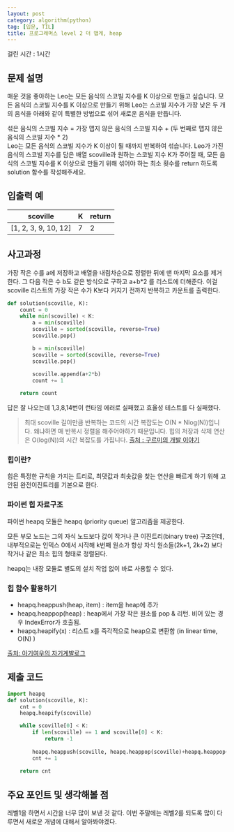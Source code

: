 ```yaml
---
layout: post
category: algorithm(python)
tag: [입문, TIL]
title: 프로그래머스 level 2 더 맵게, heap
---
```

걸린 시간 : 1시간
## 문제 설명

매운 것을 좋아하는 Leo는 모든 음식의 스코빌 지수를 K 이상으로 만들고 싶습니다. 모든 음식의 스코빌 지수를 K 이상으로 만들기 위해 Leo는 스코빌 지수가 가장 낮은 두 개의 음식을 아래와 같이 특별한 방법으로 섞어 새로운 음식을 만듭니다.  

섞은 음식의 스코빌 지수 = 가장 맵지 않은 음식의 스코빌 지수 + (두 번째로 맵지 않은 음식의 스코빌 지수 * 2)  
Leo는 모든 음식의 스코빌 지수가 K 이상이 될 때까지 반복하여 섞습니다.
Leo가 가진 음식의 스코빌 지수를 담은 배열 scoville과 원하는 스코빌 지수 K가 주어질 때, 모든 음식의 스코빌 지수를 K 이상으로 만들기 위해 섞어야 하는 최소 횟수를 return 하도록 solution 함수를 작성해주세요.   

## 입출력 예

<table>
  <thead>
    <tr>
      <th>scoville</th>
      <th>K</th>
      <th>return</th>
    </tr>
  </thead>
  <tbody>
    <tr>
      <td>[1, 2, 3, 9, 10, 12]</td>
      <td>7</td>
      <td>2</td>
    </tr>
  </tbody>
</table>

## 사고과정

가장 작은 수를 a에 저장하고 배열을 내림차순으로 정렬한 뒤에 맨 마지막 요소를 제거한다. 그 다음 작은 수 b도 같은 방식으로 구하고 a+b*2 를 리스트에 더해준다. 이걸 scoville 리스트의 가장 작은 수가 K보다 커지기 전까지 반복하고 카운트를 출력한다.

```python
def solution(scoville, K):
    count = 0
    while min(scoville) < K: 
        a = min(scoville)
        scoville = sorted(scoville, reverse=True)
        scoville.pop()

        b = min(scoville)
        scoville = sorted(scoville, reverse=True)
        scoville.pop()
        
        scoville.append(a+2*b)
        count += 1

    return count
```

답은 잘 나오는데 1,3,8,14번이 런타임 에러로 실패했고 효율성 테스트를 다 실패했다. 

>최대 scoville 길이만큼 반복하는 코드의 시간 복잡도는 O(N * Nlog(N))입니다. 왜냐하면 매 반복시 정렬을 해주어야하기 때문입니다. 힙의 저장과 삭제 연산은 O(log(N))의 시간 복잡도를 가집니다. [출처 : 구르미의 개발 이야기](https://gurumee92.tistory.com/163)

### 힙이란?

힙은 특정한 규칙을 가지는 트리로, 최댓값과 최솟값을 찾는 연산을 빠르게 하기 위해 고안된 완전이진트리를 기본으로 한다. 

### 파이썬 힙 자료구조

파이썬 heapq 모듈은 heapq (priority queue) 알고리즘을 제공한다.

모든 부모 노드는 그의 자식 노드보다 값이 작거나 큰 이진트리(binary tree) 구조인데, 내부적으로는 인덱스 0에서 시작해 k번째 원소가 항상 자식 원소들(2k+1, 2k+2) 보다 작거나 같은 최소 힙의 형태로 정렬된다.   

heapq는 내장 모듈로 별도의 설치 작업 없이 바로 사용할 수 있다.

### 힙 함수 활용하기

- heapq.heappush(heap, item) : item을 heap에 추가
- heapq.heappop(heap) : heap에서 가장 작은 원소를 pop & 리턴. 비어 있는 경우 IndexError가 호출됨. 
- heapq.heapify(x) : 리스트 x를 즉각적으로 heap으로 변환함 (in linear time, O(N) )

[출처: 아기여우의 자기계발로그](https://littlefoxdiary.tistory.com/)

## 제출 코드

```python
import heapq
def solution(scoville, K):
    cnt = 0
    heapq.heapify(scoville)

    while scoville[0] < K:
        if len(scoville) == 1 and scoville[0] < K:
            return -1
        
        heapq.heappush(scoville, heapq.heappop(scoville)+heapq.heappop(scoville) * 2)
        cnt += 1
    
    return cnt
```

## 주요 포인트 및 생각해볼 점

레벨1을 하면서 시간을 너무 많이 보낸 것 같다. 이번 주말에는 레벨2를 되도록 많이 다루면서 새로운 개념에 대해서 알아봐야겠다.